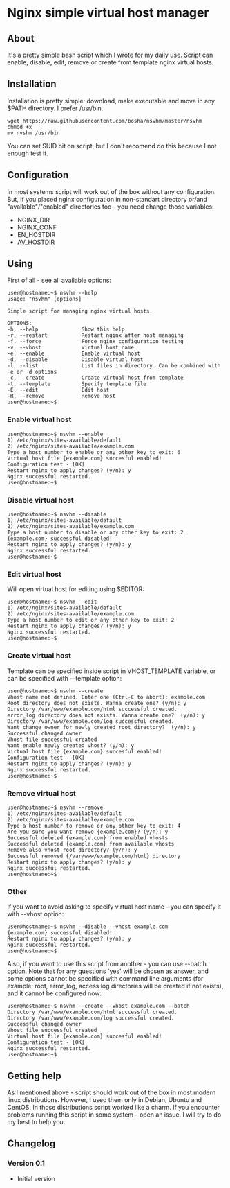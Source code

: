 Nginx simple virtual host manager
=====

## About ##

It's a pretty simple bash script which I wrote for my daily use.
Script can enable, disable, edit, remove or create from template nginx virtual
hosts.

## Installation ##

Installation is pretty simple: download, make executable and move in any $PATH
directory. I prefer /usr/bin.

    wget https://raw.githubusercontent.com/bosha/nsvhm/master/nsvhm
    chmod +x
    mv nvshm /usr/bin

You can set SUID bit on script, but I don't recomend do this because I not
enough test it.

## Configuration ##

In most systems script will work out of the box without any configuration. But,
if you placed nginx configuration in non-standart directory or/and
"available"/"enabled" directories too - you need change those variables:

* NGINX_DIR
* NGINX_CONF
* EN_HOSTDIR
* AV_HOSTDIR

## Using ##

First of all - see all available options:

    user@hostname:~$ nsvhm --help
    usage: "nsvhm" [options]

    Simple script for managing nginx virtual hosts.

    OPTIONS:
    -h, --help              Show this help
    -r, --restart           Restart nginx after host managing
    -f, --force             Force nginx configuration testing
    -v, --vhost             Virtual host name
    -e, --enable            Enable virtual host
    -d, --disable           Disable virtual host
    -l, --list              List files in directory. Can be combined with -e or -d options
    -c, --create            Create virtual host from template
    -t, --template          Specify template file
    -E, --edit              Edit host
    -R, --remove            Remove host
    user@hostname:~$

### Enable virtual host ###

    user@hostname:~$ nsvhm --enable
    1) /etc/nginx/sites-available/default
    2) /etc/nginx/sites-available/example.com
    Type a host number to enable or any other key to exit: 6
    Virtual host file {example.com} succesful enabled!
    Configuration test - [OK]
    Restart nginx to apply changes? (y/n): y
    Nginx successful restarted.
    user@hostname:~$

### Disable virtual host ###

    user@hostname:~$ nsvhm --disable
    1) /etc/nginx/sites-available/default
    2) /etc/nginx/sites-available/example.com
    Type a host number to disable or any other key to exit: 2
    {example.com} successful disabled!
    Restart nginx to apply changes? (y/n): y
    Nginx successful restarted.
    user@hostname:~$

### Edit virtual host ###

Will open virtual host for editing using $EDITOR:

    user@hostname:~$ nsvhm --edit
    1) /etc/nginx/sites-available/default
    2) /etc/nginx/sites-available/example.com
    Type a host number to edit or any other key to exit: 2
    Restart nginx to apply changes? (y/n): y
    Nginx successful restarted.
    user@hostname:~$


### Create virtual host ###

Template can be specified inside script in VHOST_TEMPLATE variable, or can be
specified with --template option:

    user@hostname:~$ nsvhm --create
    Vhost name not defined. Enter one (Ctrl-C to abort): example.com
    Root directory does not exists. Wanna create one? (y/n): y
    Directory /var/www/example.com/html successful created.
    error_log directory does not exists. Wanna create one?  (y/n): y
    Directory /var/www/example.com/log successful created.
    Want change owner for newly created root directory?  (y/n): y
    Successful changed owner
    Vhost file successful created
    Want enable newly created vhost? (y/n): y
    Virtual host file {example.com} succesful enabled!
    Configuration test - [OK]
    Restart nginx to apply changes? (y/n): y
    Nginx successful restarted.
    user@hostname:~$

### Remove virtual host ###

    user@hostname:~$ nsvhm --remove
    1) /etc/nginx/sites-available/default
    2) /etc/nginx/sites-available/example.com
    Type a host number to remove or any other key to exit: 4
    Are you sure you want remove {example.com}? (y/n): y
    Successful deleted {example.com} from enabled vhosts
    Successful deleted {example.com} from available vhosts
    Remove also vhost root directory? (y/n): y
    Successful removed {/var/www/example.com/html} directory
    Restart nginx to apply changes? (y/n): y
    Nginx successful restarted.
    user@hostname:~$

### Other ###

If you want to avoid asking to specify virtual host name - you can specify it
with --vhost option:

    user@hostname:~$ nsvhm --disable --vhost example.com
    {example.com} successful disabled!
    Restart nginx to apply changes? (y/n): y
    Nginx successful restarted.
    user@hostname:~$

Also, if you want to use this script from another - you can use --batch option.
Note that for any questions 'yes' will be chosen as answer, and some options
cannot be specified with command line arguments (for example: root, error_log,
access log directories will be created if not exists), and it cannot be
configured now:

    user@hostname:~$ nsvhm --create --vhost example.com --batch
    Directory /var/www/example.com/html successful created.
    Directory /var/www/example.com/log successful created.
    Successful changed owner
    Vhost file successful created
    Virtual host file {example.com} succesful enabled!
    Configuration test - [OK]
    Nginx successful restarted.
    user@hostname:~$

## Getting help ##

As I mentioned above - script should work out of the box in most modern linux
distributions. However, I used them only in Debian, Ubuntu and CentOS. In those
distributions script worked like a charm. If you encounter problems running this
script in some system - open an issue. I will try to do my best to help you.

## Changelog ##

### Version 0.1 ###
* Initial version

